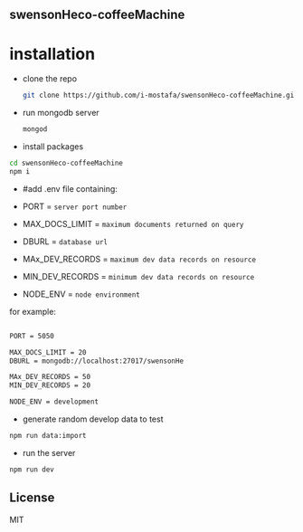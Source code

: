 ## swensonHeco-coffeeMachine

# installation

- clone the repo

  ```sh
  git clone https://github.com/i-mostafa/swensonHeco-coffeeMachine.git
  ```

- run mongodb server
  ```sh
  mongod
  ```
- install packages

```sh
cd swensonHeco-coffeeMachine
npm i
```

- #add .env file containing:

- PORT = `server port number`

- MAX_DOCS_LIMIT = `maximum documents returned on query`
- DBURL = `database url`

- MAx_DEV_RECORDS = `maximum dev data records on resource`
- MIN_DEV_RECORDS = `minimum dev data records on resource`

- NODE_ENV = `node environment`

for example:

```sh

PORT = 5050

MAX_DOCS_LIMIT = 20
DBURL = mongodb://localhost:27017/swensonHe

MAx_DEV_RECORDS = 50
MIN_DEV_RECORDS = 20

NODE_ENV = development

```

- generate random develop data to test

```sh
npm run data:import
```

- run the server

```sh
npm run dev
```

## License

MIT
